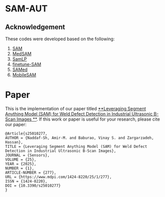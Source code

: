 # SAM-AUT


## Acknowledgement
These codes were developed based on the following:
1. [SAM](https://github.com/facebookresearch/segment-anything)
2. [MedSAM](https://github.com/bowang-lab/MedSAM)
3. [SamLP](https://github.com/Dinghaoxuan/SamLP)
4. [finetune-SAM](https://github.com/mazurowski-lab/finetune-SAM)
5. [SAMed](https://github.com/hitachinsk/SAMed)
6. [MobileSAM](https://github.com/ChaoningZhang/MobileSAM)

# Paper
This is the implementation of our paper titled [**Leveraging Segment Anything Model (SAM) for Weld Defect Detection in Industrial Ultrasonic B-Scan Images **](https://www.mdpi.com/1424-8220/25/1/277). If this work or paper is useful for your research, please cite our paper:
```
@Article{s25010277,
AUTHOR = {Naddaf-Sh, Amir-M. and Baburao, Vinay S. and Zargarzadeh, Hassan},
TITLE = {Leveraging Segment Anything Model (SAM) for Weld Defect Detection in Industrial Ultrasonic B-Scan Images},
JOURNAL = {Sensors},
VOLUME = {25},
YEAR = {2025},
NUMBER = {1},
ARTICLE-NUMBER = {277},
URL = {https://www.mdpi.com/1424-8220/25/1/277},
ISSN = {1424-8220},
DOI = {10.3390/s25010277}
}
```
